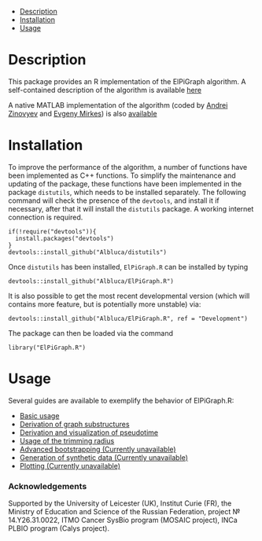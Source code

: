 -   [Description](#description)
-   [Installation](#installation)
-   [Usage](#usage)

Description
===========

This package provides an R implementation of the ElPiGraph algorithm. A
self-contained description of the algorithm is available
[here](https://github.com/auranic/Elastic-principal-graphs/blob/master/ElPiGraph_Methods.pdf)

A native MATLAB implementation of the algorithm (coded by [Andrei
Zinovyev](https://github.com/auranic/) and [Evgeny
Mirkes](https://github.com/Mirkes)) is also
[available](https://github.com/auranic/Elastic-principal-graphs)

Installation
============

To improve the performance of the algorithm, a number of functions have
been implemented as C++ functions. To simplify the maintenance and
updating of the package, these functions have been implemented in the
package `distutils`, which needs to be installed separately. The
following command will check the presence of the `devtools`, and install
it if necessary, after that it will install the `distutils` package. A
working internet connection is required.

    if(!require("devtools")){
      install.packages("devtools")
    }
    devtools::install_github("Albluca/distutils")  

Once `distutils` has been installed, `ElPiGraph.R` can be installed by
typing

    devtools::install_github("Albluca/ElPiGraph.R")

It is also possible to get the most recent developmental version (which
will contains more feature, but is potentially more unstable) via:

    devtools::install_github("Albluca/ElPiGraph.R", ref = "Development")

The package can then be loaded via the command

    library("ElPiGraph.R")

Usage
=====

Several guides are available to exemplify the behavior of ElPiGraph.R:

-   [Basic usage](guides/base.md)
-   [Derivation of graph substructures](guides/struct.md)
-   [Derivation and visualization of pseudotime](guides/pseudo.md)
-   [Usage of the trimming radius](guides/trim.md)
-   [Advanced bootstrapping (Currently unavailable)](guides/boot.md)
-   [Generation of synthetic data (Currently
    unavailable)](guides/synth.md)
-   [Plotting (Currently unavailable)](guides/plotting.md)

### Acknowledgements

Supported by the University of Leicester (UK), Institut Curie (FR), the Ministry of Education and Science of the Russian Federation, project № 14.Y26.31.0022, ITMO Cancer SysBio program (MOSAIC project), INCa PLBIO program (Calys project).
